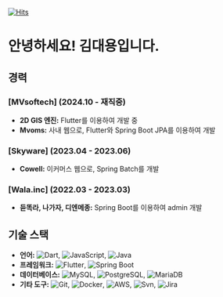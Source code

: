 [![Hits](https://hits.seeyoufarm.com/api/count/incr/badge.svg?url=https%3A%2F%2Fgithub.com%2FwithKDY%2FwithKDY&count_bg=%2379C83D&title_bg=%23555555&icon=ifttt.svg&icon_color=%23E7E7E7&title=%EB%B0%A9%EB%AC%B8%EC%9E%90&edge_flat=true)](https://hits.seeyoufarm.com)

# 안녕하세요! 김대용입니다.

## 경력

### [MVsoftech] (2024.10 - 재직중)
- **2D GIS 엔진:** Flutter를 이용하여 개발 중
- **Mvoms:** 사내 웹으로, Flutter와 Spring Boot JPA를 이용하여 개발

### [Skyware] (2023.04 - 2023.06)
- **Cowell:** 이커머스 웹으로, Spring Batch를 개발

### [Wala.inc] (2022.03 - 2023.03)
- **듣똑라, 나가자, 디엔메종:** Spring Boot를 이용하여 admin 개발

## 기술 스택

- **언어:** ![Dart](https://img.shields.io/badge/-Dart-blue), ![JavaScript](https://img.shields.io/badge/-JavaScript-yellow), ![Java](https://img.shields.io/badge/-Java-orange)
- **프레임워크:** ![Flutter](https://img.shields.io/badge/-Flutter-blue), ![Spring Boot](https://img.shields.io/badge/-Spring%20Boot-green)
- **데이터베이스:** ![MySQL](https://img.shields.io/badge/-MySQL-blue), ![PostgreSQL](https://img.shields.io/badge/-PostgreSQL-blue), ![MariaDB](https://img.shields.io/badge/-MariaDB-blue)
- **기타 도구:** ![Git](https://img.shields.io/badge/-Git-red), ![Docker](https://img.shields.io/badge/-Docker-blueviolet), ![AWS](https://img.shields.io/badge/-AWS-orange), ![Svn](https://img.shields.io/badge/-Svn-yellowgreen), ![Jira](https://img.shields.io/badge/-Jira-blue)
